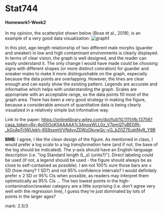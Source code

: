 # Stat744
#### Homework1-Week2

In my opinion, the scatterplot shown below (Bose et al., 2018), is an example of a very good data visualization:
![graph1](https://user-images.githubusercontent.com/90287945/133116556-9f6121a3-f757-4351-9f00-598bca7aa011.jpg)

In this plot, age-length relationship of two different male morphs (guarder and sneaker) in low and high contaminant environments is clearly displayed. In terms of clear vision, the graph is well designed, and the reader can easily understand it. The only change I would have made could be choosing signs with different shapes (or more distinct coloration) for guarder and sneaker males to make it more distinguishable on the graph, especially because the data points are overlapping. However, the lines are clear enough and can easily show the existing pattern. Legends are accurate and informative which helps with understanding the graph. Scales are appropriate with an acceptable range, so the data points fill most of the graph area. There has been a very good strategy in making the figure, because a considerable amount of quantitative data is being clearly visualized in a relatively simple but informative way.  

Link to the paper: https://onlinelibrary.wiley.com/doi/full/10.1111/jfb.13756?casa_token=Rv-4p05OoK0AAAAA%3AnoxWLL0z_V7pmQTyBEGRt-_kGcApTrIWUekh-6S9ssmlVVNdvvZDWzDkvwQc-vG_bZ0Z7EuktNyR_Y9B


**BMB**: I agree, I like the clean design of the figure. As mentioned in class, I would prefer a log *scale* to a log *transformation* here (and if not, the base of the log should be indicated).  The y-axis should have an English-language description (i.e. "log Standard length (L_s) (units?)").  Direct labeling could be used (if not, a legend should be used - the figure should always be as close to self-contained as possible).
  I am not 100% sure those bars are ± SD (how many? 1 SD?) and not 95% confidence intervals?  I would definitely prefer ± 2 SD or 95% CIs when possible, as readers may interpret them optimistically as 95% CIs ...
  The two lowest points in the high-contamination/sneaker category are a little surprising (i.e. don't agree very well with the regression line), I guess they're just dominated by lots of points in the larger ages?

mark: 2.5/3

